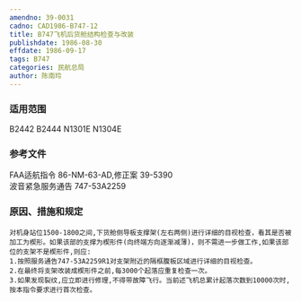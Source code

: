 ```yaml
---
amendno: 39-0031  
cadno: CAD1986-B747-12  
title: B747飞机后货舱结构检查与改装  
publishdate: 1986-08-30  
effdate: 1986-09-17  
tags: B747  
categories: 民航总局  
author: 陈南玲  
---
```

  
### 适用范围  
B2442 B2444 N1301E N1304E  
  
<!--more-->  
### 参考文件  
FAA适航指令 86-NM-63-AD,修正案 39-5390  
波音紧急服务通告 747-53A2259  
  
### 原因、措施和规定  
    对机身站位1500-1800之间,下货舱侧导板支撑架(左右两侧)进行详细的目视检查，看其是否被加工为楔形。如果该部的支撑为楔形件(向终端方向逐渐减薄)，则不需进一步做工作,如果该部位的支架不是楔形件,则应:  
    1.按照服务通告747-53A2259R1对支架附近的隔框腹板区域进行详细的目视检查。  
    2.在最终将支架改装成楔形件之前,每3000个起落应重复检查一次。  
    3.如果发现裂纹,应立即进行修理,不得带故障飞行。当前述飞机总累计起落次数到10000次时,按本指令要求进行首次检查。  
  
